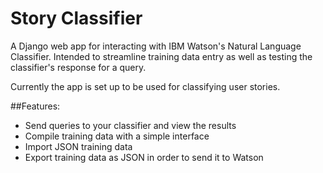 # Story Classifier
A Django web app for interacting with IBM Watson's Natural Language Classifier. Intended to streamline training data entry as well as testing the classifier's response for a query.

Currently the app is set up to be used for classifying user stories.

##Features:
- Send queries to your classifier and view the results
- Compile training data with a simple interface
- Import JSON training data
- Export training data as JSON in order to send it to Watson

